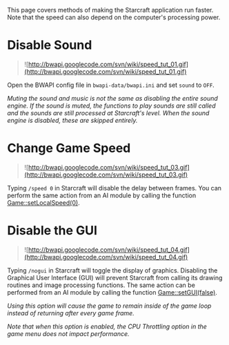 This page covers methods of making the Starcraft application run faster. Note that the speed can also depend on the computer's processing power.



# Disable Sound #
> ![http://bwapi.googlecode.com/svn/wiki/speed_tut_01.gif](http://bwapi.googlecode.com/svn/wiki/speed_tut_01.gif)

Open the BWAPI config file in ` bwapi-data/bwapi.ini ` and set ` sound ` to ` OFF `.

_Muting the sound and music is not the same as disabling the entire sound engine. If the sound is muted, the functions to play sounds are still called and the sounds are still processed at Starcraft's level. When the sound engine is disabled, these are skipped entirely._

# Change Game Speed #
> ![http://bwapi.googlecode.com/svn/wiki/speed_tut_03.gif](http://bwapi.googlecode.com/svn/wiki/speed_tut_03.gif)

Typing ` /speed 0 ` in Starcraft will disable the delay between frames. You can perform the same action from an AI module by calling the function [Game::setLocalSpeed(0)](Game#setLocalSpeed.md).

# Disable the GUI #
> ![http://bwapi.googlecode.com/svn/wiki/speed_tut_04.gif](http://bwapi.googlecode.com/svn/wiki/speed_tut_04.gif)

Typing ` /nogui ` in Starcraft will toggle the display of graphics. Disabling the Graphical User Interface (GUI) will prevent Starcraft from calling its drawing routines and image processing functions. The same action can be performed from an AI module by calling the function [Game::setGUI(false)](Game#setGUI.md).

_Using this option will cause the game to remain inside of the game loop instead of returning after every game frame._

_Note that when this option is enabled, the CPU Throttling option in the game menu does not impact performance._